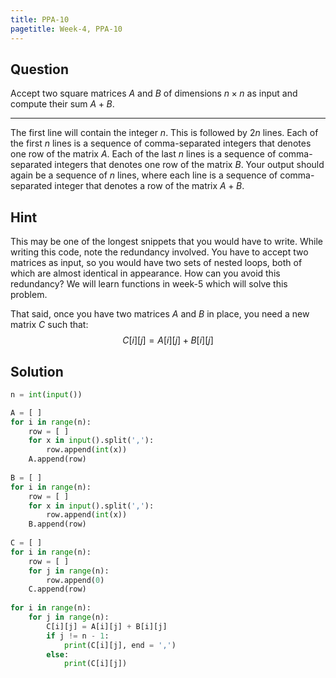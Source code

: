 ```yaml
---
title: PPA-10
pagetitle: Week-4, PPA-10
---
```


## Question

Accept two square matrices $A$ and $B$ of dimensions $n \times n$ as input and compute their sum $A + B$.

<hr>

The first line will contain the integer $n$. This is followed by $2n$ lines. Each of the first $n$ lines is a sequence of comma-separated integers that denotes one row of the matrix $A$. Each of the last $n$ lines is a sequence of comma-separated integers that denotes one row of the matrix $B$. Your output should again be a sequence of $n$ lines, where each line is a sequence of comma-separated integer that denotes a row of the matrix $A + B$.



## Hint

This may be one of the longest snippets that you would have to write. While writing this code, note the redundancy involved. You have to accept two matrices as input, so you would have two sets of nested loops, both of which are almost identical in appearance. How can you avoid this redundancy? We will learn functions in week-5 which will solve this problem.

That said, once you have two matrices $A$ and $B$ in place, you need a new matrix $C$ such that:
$$
C[i][j] = A[i][j] + B[i][j]
$$



## Solution

```python
n = int(input())

A = [ ]
for i in range(n):
    row = [ ]
    for x in input().split(','):
        row.append(int(x))
    A.append(row)
    
B = [ ]
for i in range(n):
    row = [ ]
    for x in input().split(','):
        row.append(int(x))
    B.append(row)
    
C = [ ]
for i in range(n):
    row = [ ]
    for j in range(n):
        row.append(0)
    C.append(row)
    
for i in range(n):
    for j in range(n):
        C[i][j] = A[i][j] + B[i][j]
        if j != n - 1:
            print(C[i][j], end = ',')
        else:
            print(C[i][j])
```

